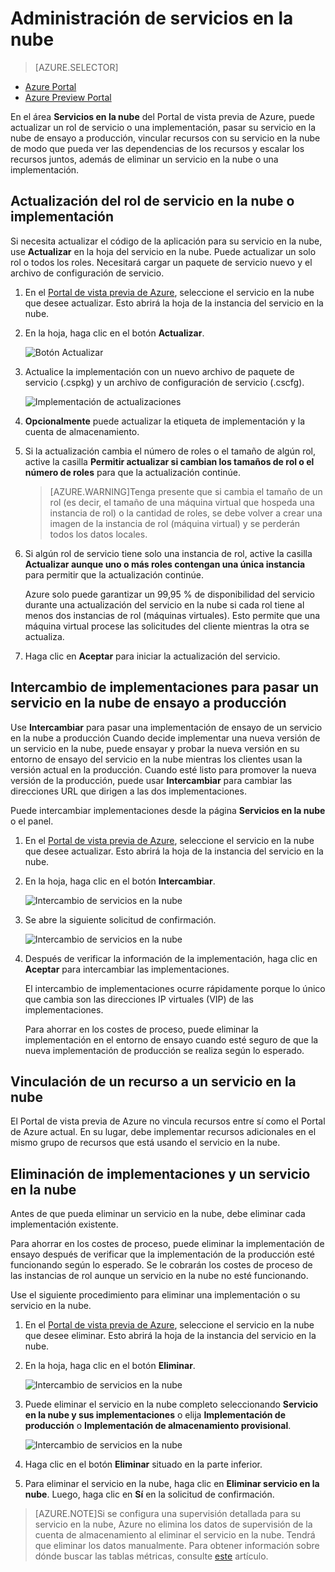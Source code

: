<properties 
	pageTitle="Administración de un servicio en la nube | Microsoft Azure" 
	description="Vea cómo administrar servicios en la nube en el Portal de vista previa de Azure." 
	services="cloud-services" 
	documentationCenter="" 
	authors="Thraka" 
	manager="timlt" 
	editor=""/>

<tags 
	ms.service="cloud-services" 
	ms.workload="tbd" 
	ms.tgt_pltfrm="na" 
	ms.devlang="na" 
	ms.topic="article" 
	ms.date="07/01/2015"
	ms.author="adegeo"/>


# Administración de servicios en la nube

> [AZURE.SELECTOR]
- [Azure Portal](cloud-services-how-to-manage.md)
- [Azure Preview Portal](cloud-services-how-to-manage-portal.md)

En el área **Servicios en la nube** del Portal de vista previa de Azure, puede actualizar un rol de servicio o una implementación, pasar su servicio en la nube de ensayo a producción, vincular recursos con su servicio en la nube de modo que pueda ver las dependencias de los recursos y escalar los recursos juntos, además de eliminar un servicio en la nube o una implementación.


## Actualización del rol de servicio en la nube o implementación

Si necesita actualizar el código de la aplicación para su servicio en la nube, use **Actualizar** en la hoja del servicio en la nube. Puede actualizar un solo rol o todos los roles. Necesitará cargar un paquete de servicio nuevo y el archivo de configuración de servicio.

1. En el [Portal de vista previa de Azure][], seleccione el servicio en la nube que desee actualizar. Esto abrirá la hoja de la instancia del servicio en la nube.

2. En la hoja, haga clic en el botón **Actualizar**.

    ![Botón Actualizar](./media/cloud-services-how-to-manage-portal/update-button.png)

3. Actualice la implementación con un nuevo archivo de paquete de servicio (.cspkg) y un archivo de configuración de servicio (.cscfg).

    ![Implementación de actualizaciones](./media/cloud-services-how-to-manage-portal/update-blade.png)

4. **Opcionalmente** puede actualizar la etiqueta de implementación y la cuenta de almacenamiento.

5. Si la actualización cambia el número de roles o el tamaño de algún rol, active la casilla **Permitir actualizar si cambian los tamaños de rol o el número de roles** para que la actualización continúe.

	>[AZURE.WARNING]Tenga presente que si cambia el tamaño de un rol (es decir, el tamaño de una máquina virtual que hospeda una instancia de rol) o la cantidad de roles, se debe volver a crear una imagen de la instancia de rol (máquina virtual) y se perderán todos los datos locales.

6. Si algún rol de servicio tiene solo una instancia de rol, active la casilla **Actualizar aunque uno o más roles contengan una única instancia** para permitir que la actualización continúe.

	Azure solo puede garantizar un 99,95 % de disponibilidad del servicio durante una actualización del servicio en la nube si cada rol tiene al menos dos instancias de rol (máquinas virtuales). Esto permite que una máquina virtual procese las solicitudes del cliente mientras la otra se actualiza.

8. Haga clic en **Aceptar** para iniciar la actualización del servicio.



## Intercambio de implementaciones para pasar un servicio en la nube de ensayo a producción

Use **Intercambiar** para pasar una implementación de ensayo de un servicio en la nube a producción Cuando decide implementar una nueva versión de un servicio en la nube, puede ensayar y probar la nueva versión en su entorno de ensayo del servicio en la nube mientras los clientes usan la versión actual en la producción. Cuando esté listo para promover la nueva versión de la producción, puede usar **Intercambiar** para cambiar las direcciones URL que dirigen a las dos implementaciones.

Puede intercambiar implementaciones desde la página **Servicios en la nube** o el panel.

1. En el [Portal de vista previa de Azure][], seleccione el servicio en la nube que desee actualizar. Esto abrirá la hoja de la instancia del servicio en la nube.

2. En la hoja, haga clic en el botón **Intercambiar**.

    ![Intercambio de servicios en la nube](./media/cloud-services-how-to-manage-portal/swap-button.png)

3. Se abre la siguiente solicitud de confirmación.

	![Intercambio de servicios en la nube](./media/cloud-services-how-to-manage-portal/swap-prompt.png)

4. Después de verificar la información de la implementación, haga clic en **Aceptar** para intercambiar las implementaciones.

	El intercambio de implementaciones ocurre rápidamente porque lo único que cambia son las direcciones IP virtuales (VIP) de las implementaciones.

	Para ahorrar en los costes de proceso, puede eliminar la implementación en el entorno de ensayo cuando esté seguro de que la nueva implementación de producción se realiza según lo esperado.

## Vinculación de un recurso a un servicio en la nube

El Portal de vista previa de Azure no vincula recursos entre sí como el Portal de Azure actual. En su lugar, debe implementar recursos adicionales en el mismo grupo de recursos que está usando el servicio en la nube.

## Eliminación de implementaciones y un servicio en la nube

Antes de que pueda eliminar un servicio en la nube, debe eliminar cada implementación existente.

Para ahorrar en los costes de proceso, puede eliminar la implementación de ensayo después de verificar que la implementación de la producción esté funcionando según lo esperado. Se le cobrarán los costes de proceso de las instancias de rol aunque un servicio en la nube no esté funcionando.

Use el siguiente procedimiento para eliminar una implementación o su servicio en la nube.

1. En el [Portal de vista previa de Azure][], seleccione el servicio en la nube que desee eliminar. Esto abrirá la hoja de la instancia del servicio en la nube.

2. En la hoja, haga clic en el botón **Eliminar**.

    ![Intercambio de servicios en la nube](./media/cloud-services-how-to-manage-portal/delete-button.png)

3. Puede eliminar el servicio en la nube completo seleccionando **Servicio en la nube y sus implementaciones** o elija **Implementación de producción** o **Implementación de almacenamiento provisional**.

    ![Intercambio de servicios en la nube](./media/cloud-services-how-to-manage-portal/delete-blade.png)

4. Haga clic en el botón **Eliminar** situado en la parte inferior.

5. Para eliminar el servicio en la nube, haga clic en **Eliminar servicio en la nube**. Luego, haga clic en **Sí** en la solicitud de confirmación.

> [AZURE.NOTE]Si se configura una supervisión detallada para su servicio en la nube, Azure no elimina los datos de supervisión de la cuenta de almacenamiento al eliminar el servicio en la nube. Tendrá que eliminar los datos manualmente. Para obtener información sobre dónde buscar las tablas métricas, consulte [este](cloud-services-how-to-monitor.md) artículo.

[Portal de vista previa de Azure]: https://portal.azure.com

<!---HONumber=August15_HO7-->